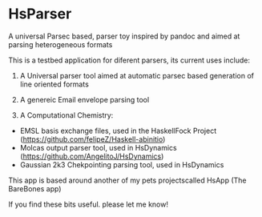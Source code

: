 HsParser
===========

A universal Parsec based, parser toy inspired by pandoc and aimed at parsing heterogeneous formats

This is a testbed application for diferent parsers, its current uses include:

1) A Universal parser tool aimed at automatic parsec based generation of line oriented formats

2) A genereic Email envelope parsing tool

3) A Computational Chemistry:
  - EMSL basis exchange files, used in the HaskellFock Project (https://github.com/felipeZ/Haskell-abinitio)
  - Molcas output parser tool, used in HsDynamics (https://github.com/AngelitoJ/HsDynamics)
  - Gaussian 2k3 Chekpointing parsing tool, used in HsDynamics

This app is based around another of my pets projectscalled HsApp (The BareBones app) 

If you find these bits useful. please let me know!
